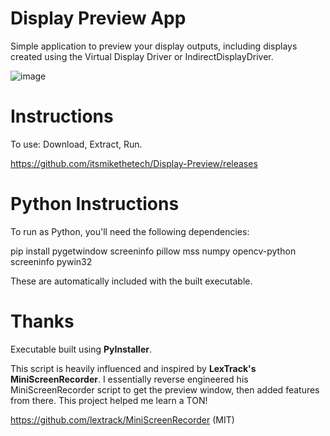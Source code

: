 # Display Preview App

Simple application to preview your display outputs, including displays created using the Virtual Display Driver or IndirectDisplayDriver.

![image](https://github.com/user-attachments/assets/0a3db2f7-f511-4c31-84d8-132c11c28e81)

# Instructions

To use: Download, Extract, Run.

https://github.com/itsmikethetech/Display-Preview/releases

# Python Instructions

To run as Python, you'll need the following dependencies:

pip install pygetwindow screeninfo pillow mss numpy opencv-python screeninfo pywin32

These are automatically included with the built executable. 

# Thanks

Executable built using **PyInstaller**.

This script is heavily influenced and inspired by **LexTrack's MiniScreenRecorder**. I essentially reverse engineered his MiniScreenRecorder script to get the preview window, then added features from there. This project helped me learn a TON!

https://github.com/lextrack/MiniScreenRecorder (MIT)

